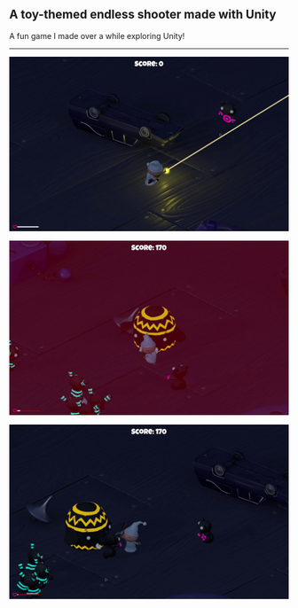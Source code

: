 ## A toy-themed endless shooter made with Unity

A fun game I made over a while exploring Unity!


----


![Gameplay](Screenshots/shoot.png)

![Damage](Screenshots/damage_2.png)

![death](Screenshots/death.png)
